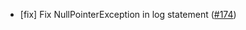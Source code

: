 * [fix] Fix NullPointerException in log statement ([#174][i174])

[i174]: https://github.com/sventorben/keycloak-home-idp-discovery/issues/147
